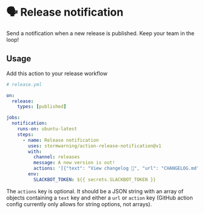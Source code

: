 # 🗣️ Release notification

Send a notification when a new release is published. Keep your team in the loop!

## Usage

Add this action to your release workflow

```yml
# release.yml

on:
  release:
    types: [published]

jobs:
  notification:
    runs-on: ubuntu-latest
    steps:
      - name: Release notification
        uses: stormwarning/action-release-notification@v1
        with:
          channel: releases
          message: A new version is out!
          actions: '[{"text": "View changelog 🎉", "url": "CHANGELOG.md"},{"text": "View docs 📚", "url": "https://foo.com"}]'
        env:
          SLACKBOT_TOKEN: ${{ secrets.SLACKBOT_TOKEN }}
```

The `actions` key is optional. It should be a JSON string with an array of 
objects containing a `text` key and either a `url` or `action` key (GitHub
action config currently only allows for string options, not arrays).
